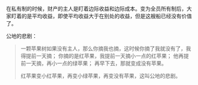 在私有制的时候，财产的主人是盯着边际收益和边际成本。变为全员所有制后，大家盯着的是平均收益，即使平均收益大于在别处的收益，但是这艘船已经没有价值了。

公地的悲剧：
> 一颗苹果树如果没有主人，那么你摘我也摘，这时候你摘了我就没有了，我得提前一天摘；
> 你摘的是红苹果，我提前一天摘小一点的红苹果；
> 他再提前一天摘，再小一点的绿苹果；
> 再早下去，那就变成没有苹果。
> 
> 红苹果变小红苹果，再变小绿苹果，再变没有苹果，这叫公地的悲剧。

